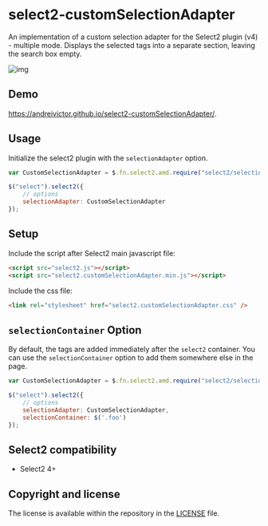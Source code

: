 # select2-customSelectionAdapter
An implementation of a custom selection adapter for the Select2 plugin (v4) - multiple mode. Displays the selected tags into a separate section, leaving the search box empty.

![img](https://imgur.com/trAkGul.png)

## Demo ##

https://andreivictor.github.io/select2-customSelectionAdapter/. 


## Usage ##
Initialize the select2 plugin with the `selectionAdapter` option. 

```javascript
var CustomSelectionAdapter = $.fn.select2.amd.require("select2/selection/customSelectionAdapter");

$("select").select2({
    // options 
    selectionAdapter: CustomSelectionAdapter
});
```

## Setup ##

Include the script after Select2 main javascript file:
```html
<script src="select2.js"></script>
<script src="select2.customSelectionAdapter.min.js"></script>
```

Include the css file:
```html
<link rel="stylesheet" href="select2.customSelectionAdapter.css" />
```

## `selectionContainer` Option ##
By default, the tags are added immediately after the `select2` container.
You can use the `selectionContainer` option to add them somewhere else in the page.

```javascript
var CustomSelectionAdapter = $.fn.select2.amd.require("select2/selection/customSelectionAdapter");

$("select").select2({
    // options 
    selectionAdapter: CustomSelectionAdapter,
    selectionContainer: $('.foo')
});
```

## Select2 compatibility ##
- Select2 4+

## Copyright and license ##
The license is available within the repository in the [LICENSE](LICENSE) file.
